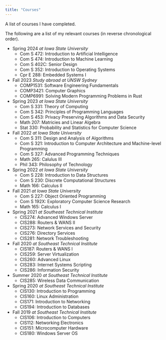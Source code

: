 ```yaml
---
title: "Courses"
---
```

A list of courses I have completed.


The following are a list of my relevant courses (in reverse chronological order).
  - Spring 2024 *at Iowa State University*
    - Com S 472: Introduction to Artificial Intelligence
    - Com S 474: Introduction to Machine Learning
    - Com S 402C: Senior Design
    - Com S 352: Introduction to Operating Systems
    - Cpr E 288: Embedded Systems I
  - Fall 2023 *Study abroad at UNSW Sydney*
    - COMP1531: Software Engineering Fundamentals
    - COMP3421: Computer Graphics
    - COMP6991: Solving Modern Programming Problems in Rust
  - Spring 2023 *at Iowa State University*
    - Com S 331: Theory of Computing
    - Com S 342: Principles of Programming Languages
    - Com S 453: Privacy Preserving Algorithms and Data Security
    - Math 207: Matricies and Linear Algebra
    - Stat 330: Probability and Statistics for Computer Science
  - Fall 2022 *at Iowa State University*
    - Com S 311: Design and Analysis of Algorithms
    - Com S 321: Introduction to Computer Architecture and Machine-level Programming
    - Com S 327: Advanced Programming Techniques
    - Math 265: Calulus III
    - Phil 343: Philosophy of Technology
  - Spring 2022 *at Iowa State University*
    - Com S 228: Introduction to Data Structures
    - Com S 230: Discrete Computational Structures
    - Math 166: Calculus II
  - Fall 2021 *at Iowa State University*
    - Com S 227: Object Oriented Programming
    - Com S 192X: Exploratory Computer Science Research
    - Math 165: Calculus I
  - Spring 2021 *at Southeast Technical Institute*
    - CIS274: Advanced Windows Server
    - CIS288: Routers & WANS II
    - CIS273: Network Services and Security
    - CIS276: Directory Services
    - CIS281: Network Troubleshooting
  - Fall 2020 *at Southeast Technical Institute*
    - CIS187: Routers & WANS I
    - CIS259: Server Virtualization
    - CIS260: Advanced Linux
    - CIS283: Internet Systems Scripting
    - CIS286: Information Security
  - Summer 2020 *at Southeast Technical Institute*
    - CIS285: Wireless Data Communication
  - Spring 2020 *at Southeast Technical Institute*
    - CIS130: Introduction to Programming
    - CIS160: Linux Administration
    - CIS171: Introduction to Networking
    - CIS194: Introduction to Databases
  - Fall 2019 *at Southeast Technical Institute*
    - CIS106: Introduction to Computers
    - CIS112: Networking Electronics
    - CIS151: Microcomputer Hardware
    - CIS180: Windows Server OS

